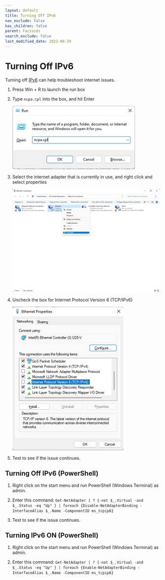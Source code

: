 ```yaml
---
layout: default
title: Turning Off IPv6
nav_exclude: false
has_children: false
parent: Factoids
search_exclude: false
last_modified_date: 2022-08-29
---
```


# Turning Off IPv6
Turning off [IPv6](/docs/learning/terms#ipv6-address) can help troubleshoot internet issues.

1. Press Win + R to launch the run box

2. Type `ncpa.cpl` into the box, and hit Enter

    ![ncpa.png](/assets/factoids/runNCPA.png)

3. Select the internet adapter that is currently in use, and right click and select properties

    ![InternetAdapter.png](/assets/factoids/internetAdapter.png)

4. Uncheck the box for Internet Protocol Version 6 (TCP/IPv6)

    ![internetProperties.png](/assets/factoids/internetProperties.png)
 
5. Test to see if the issue continues. 

## Turning Off IPv6 (PowerShell)

1. Right click on the start menu and run PowerShell (Windows Terminal) as admin.

2. Enter this command: `Get-NetAdapter | ? {-not $_.Virtual -and $_.Status -eq "Up" } | foreach {Disable-NetAdapterBinding -InterfaceAlias $_.Name -ComponentID ms_tcpip6}`

3. Test to see if the issue continues.

## Turning IPv6 ON (PowerShell)

1. Right click on the start menu and run PowerShell (Windows Terminal) as admin.

2. Enter this command: `Get-NetAdapter | ? {-not $_.Virtual -and $_.Status -eq "Up" } | foreach {Enable-NetAdapterBinding -InterfaceAlias $_.Name -ComponentID ms_tcpip6}`
